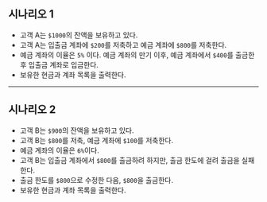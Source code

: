 ## 시나리오 1

- 고객 A는 `$1000`의 잔액을 보유하고 있다.
- 고객 A는 입출금 계좌에 `$200`를 저축하고 예금 계좌에 `$800`를 저축한다.
- 예금 계좌의 이율은 `5%` 이다.
  예금 계좌의 만기 이후, 예금 계좌에서 `$400`를 출금한 후 입출금 계좌로 입금한다.
- 보유한 현금과 계좌 목록을 출력한다.

---

## 시나리오 2

- 고객 B는 `$900`의 잔액을 보유하고 있다.
- 고객 B는 `$800`를 저축, 예금 계좌에 `$100`를 저축한다.
- 예금 계좌의 이율은 `6%`이다.
- 고객 B는 입출금 계좌에서 `$800`를 출금하려 하지만, 출금 한도에 걸려 출금을 실패한다.
- 출금 한도를 `$800`으로 수정한 다음, `$800`을 출금한다.
- 보유한 현금과 계좌 목록을 출력한다.
